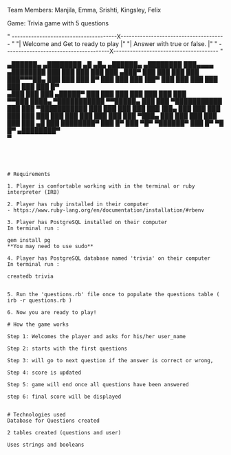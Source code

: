 
Team Members: Manjila, Emma, Srishti, Kingsley, Felix

Game: Trivia game with 5 questions

" --------------------------------------X-------------------------------------- "
"|                        Welcome and Get to ready to play                     |"
"|                           Answer with true or false.                        |"
" --------------------------------------X-------------------------------------- "



   ▄██████▄     ▄████████         ▄█   ▄█▄  ▄██████▄     ▄████████ ███▄▄▄▄      ▄████████
  ███    ███   ███    ███        ███ ▄███▀ ███    ███   ███    ███ ███▀▀▀██▄   ███    ███
  ███    █▀    ███    ███        ███▐██▀   ███    ███   ███    ███ ███   ███   ███    █▀  
 ▄███          ███    ███       ▄█████▀    ███    ███   ███    ███ ███   ███   ███        
▀▀███ ████▄  ▀███████████      ▀▀█████▄    ███    ███ ▀███████████ ███   ███ ▀███████████
  ███    ███   ███    ███        ███▐██▄   ███    ███   ███    ███ ███   ███          ███
  ███    ███   ███    ███        ███ ▀███▄ ███    ███   ███    ███ ███   ███    ▄█    ███
  ████████▀    ███    █▀         ███   ▀█▀  ▀██████▀    ███    █▀   ▀█   █▀   ▄████████▀  
                                 ▀                                                        









  ```




# Requirements

1. Player is comfortable working with in the terminal or ruby interpreter (IRB)

2. Player has ruby installed in their computer
  - https://www.ruby-lang.org/en/documentation/installation/#rbenv

3. Player has PostgreSQL installed on their computer
In terminal run :

gem install pg
**You may need to use sudo**

4. Player has PostgreSQL database named 'trivia' on their computer
In terminal run :

createdb trivia


5. Run the 'questions.rb' file once to populate the questions table ( irb -r questions.rb )

6. Now you are ready to play!

# How the game works

Step 1: Welcomes the player and asks for his/her user_name

Step 2: starts with the first questions

Step 3: will go to next question if the answer is correct or wrong,

Step 4: score is updated

Step 5: game will end once all questions have been answered

step 6: final score will be displayed


# Technologies used
Database for Questions created

2 tables created (questions and user)

Uses strings and booleans
